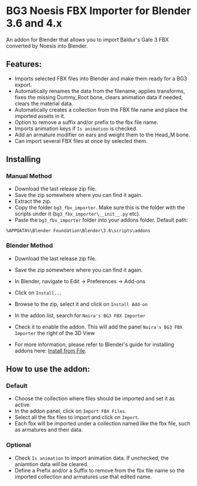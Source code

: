 # BG3 Noesis FBX Importer for Blender 3.6 and 4.x

An addon for Blender that allows you to import Baldur's Gate 3 FBX converted by Noesis into Blender.

## Features:  
* Imports selected FBX files into Blender and make them ready for a BG3 export.
* Automatically renames the data from the filename, applies transforms, fixes the missing Dummy_Root bone, clears animation data if needed, clears the material data.
* Automatically creates a collection from the FBX file name and place the imported assets in it.
* Option to remove a suffix and/or prefix to the fbx file name.
* Imports animation keys if `Is animation` is checked.
* Add an armature modifier on ears and weight them to the Head_M bone.
* Can import several FBX files at once by selected them.

## Installing

### Manual Method  
* Download the last release zip file.
* Save the zip somewhere where you can find it again.
* Extract the zip.
* Copy the folder `bg3_fbx_importer`. Make sure this is the folder with the scripts under it (`bg3_fbx_importer\__init__.py` etc).
* Paste the `bg3_fbx_importer` folder into your addons folder. Default path:
```
%APPDATA%\Blender Foundation\Blender\3.6\scripts\addons
```
### Blender Method

* Download the last release zip file.
* Save the zip somewhere where you can find it again.
* In Blender, navigate to Edit -> Preferences -> Add-ons
* Click on `Install...`
* Browse to the zip, select it and click on `Install Add-on`
* In the addon list, search for `Noira's BG3 FBX Importer`
* Check it to enable the addon. This will add the panel `Noira's BG3 FBX Importer` the right of the 3D View

* For more information, please refer to Blender's guide for installing addons here: [Install from File](https://docs.blender.org/manual/en/latest/editors/preferences/addons.html).

## How to use the addon:

### Default
* Choose the collection where files should be imported and set it as active.
* In the addon panel, click on `Import FBX Files`.
* Select all the fbx files to import and click on `Import`.
* Each fbx will be imported under a collection named like the fbx file, such as armatures and their data.

### Optional
* Check `Is animation` to import animation data. If unchecked, the aniamtion data will be cleared.
* Define a Prefix and/or a Suffix to remove from the fbx file name so the imported collection and armatures use that edited name.


